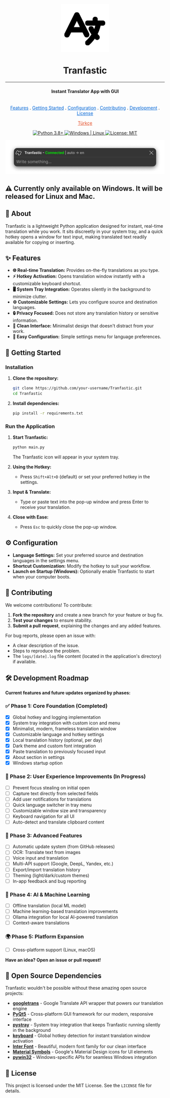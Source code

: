 <p align="center">
  <a href="https://github.com/ysfemreAlbyrk/Tranfastic">
    <img src="./assets/icon.png" alt="Tranfastic Icon" width="150">
  </a>
</p>

<h1 align="center">Tranfastic</h1>

---

<h4 align="center">Instant Translator App with GUI</h3>

<p align="center">
  <br>
  <a href="#-features" style="color: #0366d6">Features</a>
  .
  <a href="#-getting-started" style="color: #0366d6">Getting Started</a>
  .
  <a href="#%EF%B8%8F-configuration" style="color: #0366d6">Configuration</a>
  .
  <a href="#-contributing" style="color: #0366d6">Contributing</a>
  .
  <a href="#%EF%B8%8F-development-roadmap" style="color: #0366d6">Development</a>
  .
  <a href="#-license" style="color: #0366d6">License</a>
  <br>
</p>
<p align="center">
  <a href="https://github.com/ysfemreAlbyrk/Tranfastic/blob/newVersion/docs/readme_tr.md" style="color: #E34C26">Türkçe</a>
  <br>
</p>

<p align="center">
   <a href="https://www.python.org/downloads/">
      <image src="https://img.shields.io/badge/Python-3.8+-blue.svg" alt="Python 3.8+" />
   </a>
   <a href="https://www.microsoft.com/windows">
      <image src="https://img.shields.io/badge/Platform-Windows%20%7C%20Linux-blue.svg" alt="Windows | Linux" />
   </a>
   <a href="https://opensource.org/licenses/MIT">
      <image src="https://img.shields.io/badge/License-MIT-yellow.svg" alt="License: MIT" />
   </a>
</p>

<div align="center">

![App Preview](./assets/app.png)

</div>

## ⚠️ Currently only available on **Windows**. It will be released for Linux and Mac.

## 📖 About

Tranfastic is a lightweight Python application designed for instant, real-time translation while you work. It sits discreetly in your system tray, and a quick hotkey opens a window for text input, making translated text readily available for copying or inserting.

## ✨ Features

- **🌐 Real-time Translation:** Provides on-the-fly translations as you type.
- **⚡ Hotkey Activation:** Opens translation window instantly with a customizable keyboard shortcut.
- **🖥️ System Tray Integration:** Operates silently in the background to minimize clutter.
- **⚙️ Customizable Settings:** Lets you configure source and destination languages.
- **🔒 Privacy Focused:** Does not store any translation history or sensitive information.
- **🎨 Clean Interface:** Minimalist design that doesn't distract from your work.
- **🔧 Easy Configuration:** Simple settings menu for language preferences.

## 🚀 Getting Started

### Installation

1. **Clone the repository:**
   ```bash
   git clone https://github.com/your-username/Tranfastic.git
   cd Tranfastic
   ```
2. **Install dependencies:**
   ```bash
   pip install -r requirements.txt
   ```

### Run the Application

1. **Start Tranfastic:**

   ```bash
   python main.py
   ```

   The Tranfastic icon will appear in your system tray.

2. **Using the Hotkey:**
   - Press `Shift+Alt+D` (default) or set your preferred hotkey in the settings.
3. **Input & Translate:**

   - Type or paste text into the pop-up window and press Enter to receive your translation.

4. **Close with Ease:**
   - Press `Esc` to quickly close the pop-up window.

## ⚙️ Configuration

- **Language Settings:** Set your preferred source and destination languages in the settings menu.
- **Shortcut Customization:** Modify the hotkey to suit your workflow.
- **Launch on Startup (Windows):** Optionally enable Tranfastic to start when your computer boots.

## 🤝 Contributing

We welcome contributions! To contribute:

1. **Fork the repository** and create a new branch for your feature or bug fix.
2. **Test your changes** to ensure stability.
3. **Submit a pull request**, explaining the changes and any added features.

For bug reports, please open an issue with:

- A clear description of the issue.
- Steps to reproduce the problem.
- The `logs/[date].log` file content (located in the application's directory) if available.

## 🛠️ Development Roadmap

**Current features and future updates organized by phases:**

### ✅ Phase 1: Core Foundation (Completed)

- [x] Global hotkey and logging implementation
- [x] System tray integration with custom icon and menu
- [x] Minimalist, modern, frameless translation window
- [x] Customizable language and hotkey settings
- [x] Local translation history (optional, per day)
- [x] Dark theme and custom font integration
- [x] Paste translation to previously focused input
- [x] About section in settings
- [x] Windows startup option

### 🔄 Phase 2: User Experience Improvements (In Progress)

- [ ] Prevent focus stealing on initial open
- [ ] Capture text directly from selected fields
- [ ] Add user notifications for translations
- [ ] Quick language switcher in tray menu
- [ ] Customizable window size and transparency
- [ ] Keyboard navigation for all UI
- [ ] Auto-detect and translate clipboard content

### 🚀 Phase 3: Advanced Features

- [ ] Automatic update system (from GitHub releases)
- [ ] OCR: Translate text from images
- [ ] Voice input and translation
- [ ] Multi-API support (Google, DeepL, Yandex, etc.)
- [ ] Export/import translation history
- [ ] Theming (light/dark/custom themes)
- [ ] In-app feedback and bug reporting

### 🤖 Phase 4: AI & Machine Learning

- [ ] Offline translation (local ML model)
- [ ] Machine learning-based translation improvements
- [ ] Ollama integration for local AI-powered translation
- [ ] Context-aware translations

### 🌍 Phase 5: Platform Expansion

- [ ] Cross-platform support (Linux, macOS)

**Have an idea? Open an issue or pull request!**

## 🙏 Open Source Dependencies

Tranfastic wouldn't be possible without these amazing open source projects:

- **[googletrans](https://github.com/ssut/py-googletrans)** - Google Translate API wrapper that powers our translation engine
- **[PyQt5](https://www.riverbankcomputing.com/software/pyqt/)** - Cross-platform GUI framework for our modern, responsive interface
- **[pystray](https://github.com/moses-palmer/pystray)** - System tray integration that keeps Tranfastic running silently in the background
- **[keyboard](https://github.com/boppreh/keyboard)** - Global hotkey detection for instant translation window activation
- **[Inter Font](https://github.com/rsms/inter)** - Beautiful, modern font family for our clean interface
- **[Material Symbols](https://fonts.google.com/icons)** - Google's Material Design icons for UI elements
- **[pywin32](https://github.com/mhammond/pywin32)** - Windows-specific APIs for seamless Windows integration

## 📝 License

This project is licensed under the MIT License. See the `LICENSE` file for details.
